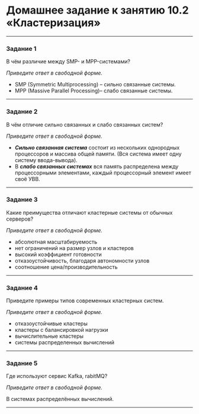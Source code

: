 # Домашнее задание к занятию 10.2 «Кластеризация»

---

### Задание 1

В чём различие между SMP- и MPP-системами?

*Приведите ответ в свободной форме.*

- SMP (Symmetric Multiprocessing) – сильно связанные системы.
- MPP (Massive Parallel Processing)– слабо связанные системы.


---

### Задание 2

В чём отличие сильно связанных и слабо связанных систем?

*Приведите ответ в свободной форме.*

- ***Сильно связанная система*** состоит из нескольких однородных
процессоров и массива общей памяти. (Вся система имеет одну систему ввода-вывода).
- В ***слабо связанных системах*** вся память распределена между
процессорными элементами, каждый процессорный элемент имеет своё УВВ.

---

### Задание 3

Какие преимущества отличают кластерные системы от обычных серверов?

*Приведите ответ в свободной форме.*

- абсолютная масштабируемость
- нет ограничений на размер узлов и кластеров
- высокий коэффициент готовности
- отказоустойчивость, благодаря автономности узлов
- соотношение цена/производительность

---

### Задание 4

Приведите примеры типов современных кластерных систем.

*Приведите ответ в свободной форме.*

- отказоустойчивые кластеры
- кластеры с балансировкой нагрузки
- вычислительные кластеры
- системы распределенных вычислений

---

### Задание 5

Где используют сервис Kafka, rabitMQ?

*Приведите ответ в свободной форме.*

В системах распределённых вычислений.

---
